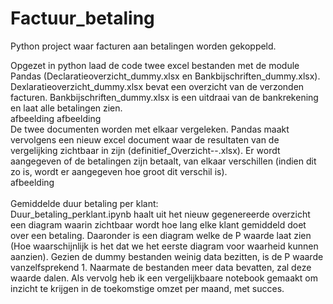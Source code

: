 # Factuur_betaling
Python project waar facturen aan betalingen worden gekoppeld.

Opgezet in python laad de code twee excel bestanden met de module Pandas (Declaratieoverzicht_dummy.xlsx en Bankbijschriften_dummy.xlsx). Dexlaratieoverzicht_dummy.xlsx bevat een overzicht van de verzonden facturen. Bankbijschriften_dummy.xlsx is een uitdraai van de bankrekening en laat alle betalingen zien. 
<br>
afbeelding
afbeelding
<br>
De twee documenten worden met elkaar vergeleken. Pandas maakt vervolgens een nieuw excel document waar de resultaten van de vergelijking zichtbaar in zijn (definitief_Overzicht<dag>-<maand>-<jaar>_<uur>_<minuut>.xlsx). Er wordt aangegeven of de betalingen zijn betaalt, van elkaar verschillen (indien dit zo is, wordt er aangegeven hoe groot dit verschil is).
<br>
afbeelding
<br>
<br>
Gemiddelde duur betaling per klant:
<br>
Duur_betaling_perklant.ipynb haalt uit het nieuw gegenereerde overzicht een diagram waarin zichtbaar wordt hoe lang elke klant gemiddeld doet over een betaling. Daaronder is een diagram welke de P waarde laat zien (Hoe waarschijnlijk is het dat we het eerste diagram voor waarheid kunnen aanzien). Gezien de dummy bestanden weinig data bezitten, is de P waarde vanzelfsprekend 1. Naarmate de bestanden meer data bevatten, zal deze waarde dalen.
Als vervolg heb ik een vergelijkbaare notebook gemaakt om inzicht te krijgen in de toekomstige omzet per maand, met succes. 
